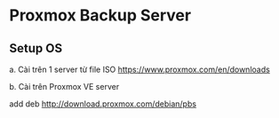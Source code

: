 # Proxmox Backup Server
## Setup OS

a. Cài trên 1 server từ file ISO <https://www.proxmox.com/en/downloads>

b. Cài trên Proxmox VE server

add deb http://download.proxmox.com/debian/pbs
